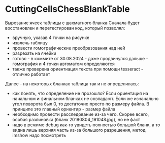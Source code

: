 # CuttingCellsChessBlankTable
Вырезание ячеек таблицы с шахматного бланка
Сначала будет восстановлен и перетестирован код, который позволял: 
  - вручную, указав 4 точки на рисунке
  - извлечь таблицу 
  - провести гомографические преобразования над ней
  - разрезать на ячейки
  - готово - в коммите от 30.08.2024 - даже продвинулся дальше - гомография и 4 точки автоматом определяются
  - также проверена ориентиация текста при помощи tesseract - отлично работает

Далее - на некоторых бланках таблица так и не определилась:
  - как понять, что определение не прозошло? Если ориентация на начальном и финальном бланках не совпадают. Если же изначально угол поворота был 0,
    то достаточно просто по размеру файла. 
    В принципе это главный ориентир - размер файла
  - необходимо провести расследование из-за чего. Скорее всего, особая разлиновка (бланк 20180804_191048.jpg), но не факт
  - надо в режиме debug как-то увидеть полностью большой бланк, а то видна лишь верхняя часть из-за большого разрешения, метод imshow надо посмотреть
